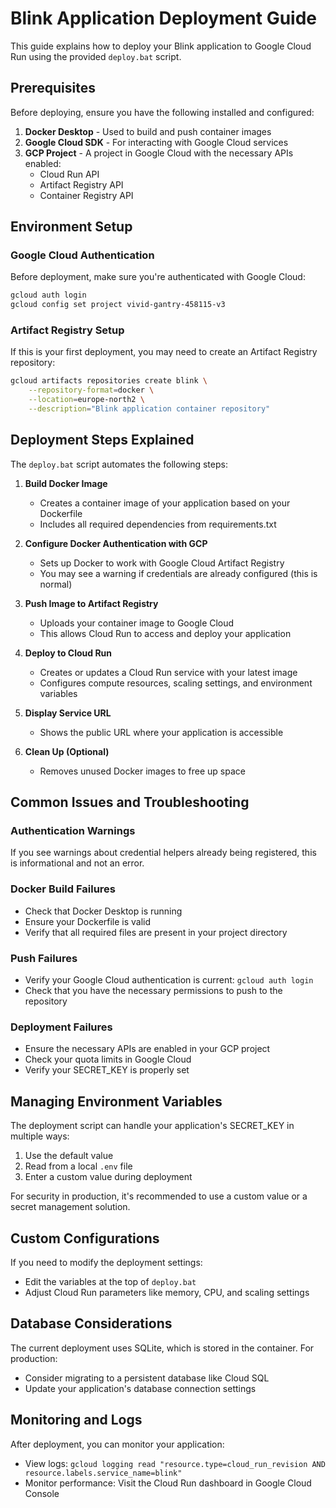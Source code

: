 # Blink Application Deployment Guide

This guide explains how to deploy your Blink application to Google Cloud Run using the provided `deploy.bat` script.

## Prerequisites

Before deploying, ensure you have the following installed and configured:

1. **Docker Desktop** - Used to build and push container images
2. **Google Cloud SDK** - For interacting with Google Cloud services
3. **GCP Project** - A project in Google Cloud with the necessary APIs enabled:
   - Cloud Run API
   - Artifact Registry API
   - Container Registry API

## Environment Setup

### Google Cloud Authentication

Before deployment, make sure you're authenticated with Google Cloud:

```bash
gcloud auth login
gcloud config set project vivid-gantry-458115-v3
```

### Artifact Registry Setup

If this is your first deployment, you may need to create an Artifact Registry repository:

```bash
gcloud artifacts repositories create blink \
    --repository-format=docker \
    --location=europe-north2 \
    --description="Blink application container repository"
```

## Deployment Steps Explained

The `deploy.bat` script automates the following steps:

1. **Build Docker Image**

   - Creates a container image of your application based on your Dockerfile
   - Includes all required dependencies from requirements.txt

2. **Configure Docker Authentication with GCP**

   - Sets up Docker to work with Google Cloud Artifact Registry
   - You may see a warning if credentials are already configured (this is normal)

3. **Push Image to Artifact Registry**

   - Uploads your container image to Google Cloud
   - This allows Cloud Run to access and deploy your application

4. **Deploy to Cloud Run**

   - Creates or updates a Cloud Run service with your latest image
   - Configures compute resources, scaling settings, and environment variables

5. **Display Service URL**

   - Shows the public URL where your application is accessible

6. **Clean Up (Optional)**
   - Removes unused Docker images to free up space

## Common Issues and Troubleshooting

### Authentication Warnings

If you see warnings about credential helpers already being registered, this is informational and not an error.

### Docker Build Failures

- Check that Docker Desktop is running
- Ensure your Dockerfile is valid
- Verify that all required files are present in your project directory

### Push Failures

- Verify your Google Cloud authentication is current: `gcloud auth login`
- Check that you have the necessary permissions to push to the repository

### Deployment Failures

- Ensure the necessary APIs are enabled in your GCP project
- Check your quota limits in Google Cloud
- Verify your SECRET_KEY is properly set

## Managing Environment Variables

The deployment script can handle your application's SECRET_KEY in multiple ways:

1. Use the default value
2. Read from a local `.env` file
3. Enter a custom value during deployment

For security in production, it's recommended to use a custom value or a secret management solution.

## Custom Configurations

If you need to modify the deployment settings:

- Edit the variables at the top of `deploy.bat`
- Adjust Cloud Run parameters like memory, CPU, and scaling settings

## Database Considerations

The current deployment uses SQLite, which is stored in the container. For production:

- Consider migrating to a persistent database like Cloud SQL
- Update your application's database connection settings

## Monitoring and Logs

After deployment, you can monitor your application:

- View logs: `gcloud logging read "resource.type=cloud_run_revision AND resource.labels.service_name=blink"`
- Monitor performance: Visit the Cloud Run dashboard in Google Cloud Console
